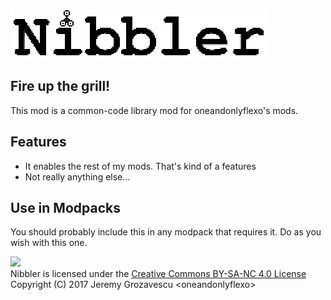 ![](src/main/resources/assets/nibbler/logo.png)

## Fire up the grill!

This mod is a common-code library mod for oneandonlyflexo's mods.

## Features

* It enables the rest of my mods.  That's kind of a features
* Not really anything else...

## Use in Modpacks

You should probably include this in any modpack that requires it.  Do as you 
wish with this one.



![](https://i.creativecommons.org/l/by-nc-sa/4.0/88x31.png)  
Nibbler is licensed under the [Creative Commons BY-SA-NC 4.0 License](https://creativecommons.org/licenses/by-nc-sa/4.0/)  
Copyright (C) 2017 Jeremy Grozavescu \<oneandonlyflexo>
